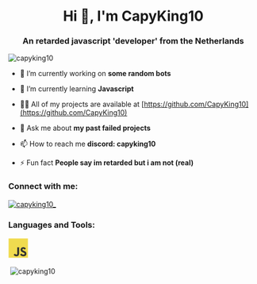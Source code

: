 <h1 align="center">Hi 👋, I'm CapyKing10</h1>
<h3 align="center">An retarded javascript 'developer' from the Netherlands</h3>

<p align="left"> <img src="https://komarev.com/ghpvc/?username=capyking10&label=Profile%20views&color=0e75b6&style=flat" alt="capyking10" /> </p>

- 🔭 I’m currently working on **some random bots**

- 🌱 I’m currently learning **Javascript**

- 👨‍💻 All of my projects are available at [https://github.com/CapyKing10](https://github.com/CapyKing10)

- 💬 Ask me about **my past failed projects**

- 📫 How to reach me **discord: capyking10**

- ⚡ Fun fact **People say im retarded but i am not (real)**

<h3 align="left">Connect with me:</h3>
<p align="left">
<a href="https://www.youtube.com/channel/UCWXLZCz8k0HdxG5UBpfK5fg" target="blank"><img align="center" src="https://raw.githubusercontent.com/rahuldkjain/github-profile-readme-generator/master/src/images/icons/Social/youtube.svg" alt="capyking10_" height="30" width="40" /></a>
</p>

<h3 align="left">Languages and Tools:</h3>
<p align="left"> <a href="https://developer.mozilla.org/en-US/docs/Web/JavaScript" target="_blank" rel="noreferrer"> <img src="https://raw.githubusercontent.com/devicons/devicon/master/icons/javascript/javascript-original.svg" alt="javascript" width="40" height="40"/> </a> </p>

<p>&nbsp;<img align="center" src="https://github-readme-stats.vercel.app/api?username=capyking10&show_icons=true&locale=en" alt="capyking10" /></p>
